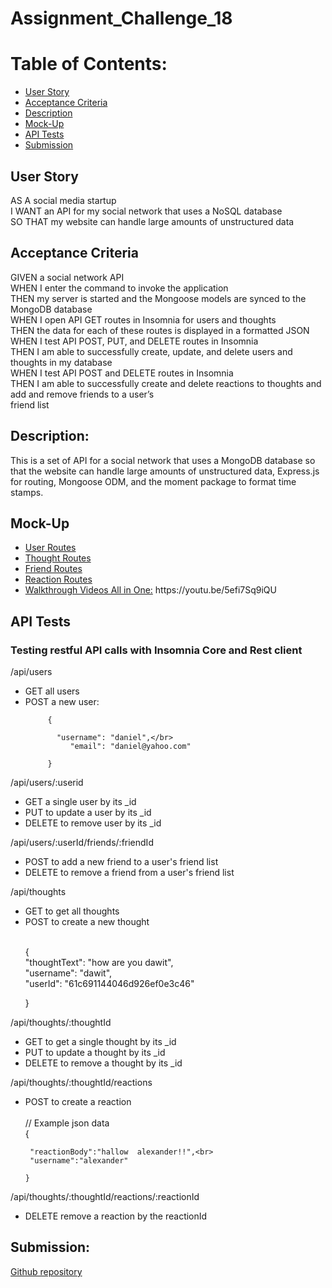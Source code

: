 # Assignment_Challenge_18
<h1>Table of Contents:</h1>
<ul>
 <li> <a href="#">User Story </a></li>
<li><a href="#">Acceptance Criteria</a></li>
<li><a href="#">Description</a></li>
<li><a href="#">Mock-Up</a></li>
<li><a href="#">API Tests</a></li>
 <li><a href="#">Submission</a></li>
</ul>
<h2> User Story</h2>
<p>AS A social media startup<br/>
I WANT an API for my social network that uses a NoSQL database<br/>
SO THAT my website can handle large amounts of unstructured data</p>
<h2>Acceptance Criteria</h2>
<p>GIVEN a social network API<br/>
WHEN I enter the command to invoke the application<br/>
THEN my server is started and the Mongoose models are synced to the MongoDB database<br/>
WHEN I open API GET routes in Insomnia for users and thoughts<br/>
THEN the data for each of these routes is displayed in a formatted JSON<br/>
WHEN I test API POST, PUT, and DELETE routes in Insomnia<br/>
THEN I am able to successfully create, update, and delete users and thoughts in my database<br/>
WHEN I test API POST and DELETE routes in Insomnia<br/>
THEN I am able to successfully create and delete reactions to thoughts and add and remove friends to a user’s <br/>friend list</p>
<h2>Description:</h2>
<p>This is a set of API for a social network that uses a MongoDB database so that the website can handle large amounts of unstructured data, Express.js for routing, Mongoose ODM, and the moment package to format time stamps.</p>
<h2>Mock-Up</h2>
<ul>
  <li><a href="https://youtu.be/unrdAF_7Z6Q"> User Routes</a></li>
  <li><a href="https://youtu.be/QWdppDSmyII"> Thought Routes</a></li>
  <li><a href="https://youtu.be/YIT9BN9-JXo"> Friend Routes</a></li>
  <li><a href="https://youtu.be/XZXYCJ9Kl3U"> Reaction Routes</a></li>
  <li><a href="https://youtu.be/5efi7Sq9iQU"> Walkthrough Videos All in One:</a>&nbsp;https://youtu.be/5efi7Sq9iQU</li> 
</ul>
<h2>API Tests</h2>
<h3>Testing restful API calls with Insomnia Core and Rest client</h3>
<p>/api/users</p>
<ul><li>GET all users</li>
<li>POST a new user: <br/>
         
         {
 
           "username": "daniel",</br>
	          "email": "daniel@yahoo.com"
            
         }

 </li></ul>
 <p>/api/users/:userid</p>
 <ul><li>GET a single user by its _id</li>
<li>PUT to update a user by its _id</li>
<li>DELETE to remove user by its _id</li></ul>
<p>/api/users/:userId/friends/:friendId</p>
<ul><li>POST to add a new friend to a user's friend list</li>
<li>DELETE to remove a friend from a user's friend list</li></ul>
<p>/api/thoughts</p>
<ul><li>GET to get all thoughts</li>
<li>POST to create a new thought</li><br>

 {  
     "thoughtText": "how are you  dawit",<br>
	  	"username": "dawit",<br>
		  "userId":  "61c691144046d926ef0e3c46"
	  
 }
</ul>
<p>/api/thoughts/:thoughtId</p>
 <ul><li>GET to get a single thought by its _id</li>
<li>PUT to update a thought by its _id</li>
<li>DELETE to remove a thought by its _id</li></ul>
<p>/api/thoughts/:thoughtId/reactions</p>
<ul><li>POST to create a reaction</li><br>
 // Example json data<br>
    {
    
     "reactionBody":"hallow  alexander!!",<br>
     "username":"alexander"
 
    }

</ul>
<p>/api/thoughts/:thoughtId/reactions/:reactionId</p>
<ul><li>DELETE remove a reaction by the reactionId</li></ul>
<h2>Submission:</h2>
<a href="https://github.com/tesfumfa/assignment_challenge_18">Github repository</a>





 

